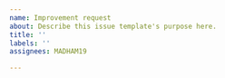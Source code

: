 ```yaml
---
name: Improvement request
about: Describe this issue template's purpose here.
title: ''
labels: ''
assignees: MADHAM19

---
```



